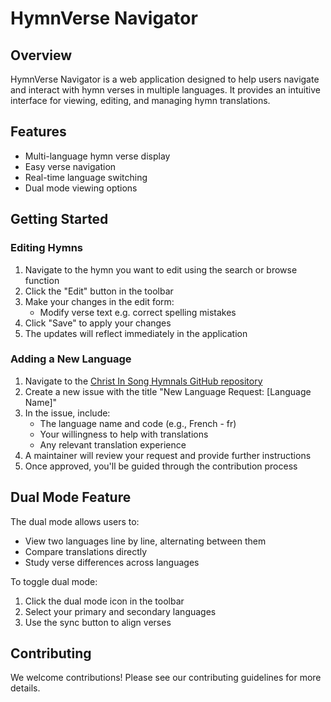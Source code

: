 # HymnVerse Navigator

## Overview
HymnVerse Navigator is a web application designed to help users navigate and interact with hymn verses in multiple languages. It provides an intuitive interface for viewing, editing, and managing hymn translations.

## Features
- Multi-language hymn verse display
- Easy verse navigation
- Real-time language switching
- Dual mode viewing options

## Getting Started

### Editing Hymns
1. Navigate to the hymn you want to edit using the search or browse function
2. Click the "Edit" button in the toolbar
3. Make your changes in the edit form:
    - Modify verse text e.g. correct spelling mistakes
4. Click "Save" to apply your changes
5. The updates will reflect immediately in the application

### Adding a New Language
1. Navigate to the [Christ In Song Hymnals GitHub repository](https://github.com/thandon263/cis-hymnals)
2. Create a new issue with the title "New Language Request: [Language Name]"
3. In the issue, include:
    - The language name and code (e.g., French - fr)
    - Your willingness to help with translations
    - Any relevant translation experience
4. A maintainer will review your request and provide further instructions
5. Once approved, you'll be guided through the contribution process

## Dual Mode Feature
The dual mode allows users to:
- View two languages line by line, alternating between them
- Compare translations directly
- Study verse differences across languages

To toggle dual mode:
1. Click the dual mode icon in the toolbar
2. Select your primary and secondary languages
3. Use the sync button to align verses

## Contributing
We welcome contributions! Please see our contributing guidelines for more details.
